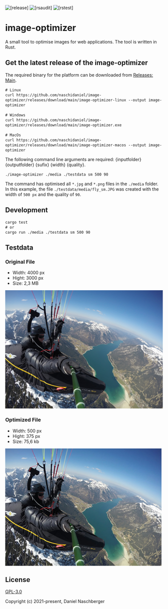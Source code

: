 ![[release]](https://github.com/naschidaniel/image-optimizer/actions/workflows/release.yml/badge.svg) 
![[rsaudit]](https://github.com/naschidaniel/image-optimizer/actions/workflows/rsaudit.yml/badge.svg?name=rsaudit) 
![[rstest]](https://github.com/naschidaniel/image-optimizer/actions/workflows/rstest.yml/badge.svg?name=rstest)

# image-optimizer

A small tool to optimise images for web applications. The tool is written in Rust. 

## Get the latest release of the image-optimizer

The required binary for the platform can be downloaded from [Releases: Main](https://github.com/naschidaniel/image-optimizer/releases/tag/main).

```
# Linux 
curl https://github.com/naschidaniel/image-optimizer/releases/download/main/image-optimizer-linux --output image-optimizer

# Windows
curl https://github.com/naschidaniel/image-optimizer/releases/download/main/image-optimizer.exe

# MacOs
curl https://github.com/naschidaniel/image-optimizer/releases/download/main/image-optimizer-macos --output image-optimizer
```

The following command line arguments are required: {inputfolder} {outputfolder} {sufix} {width} {quality}.

```
./image-optimizer ./media ./testdata sm 500 90
```

The command has optimised all `*.jpg` and `*.png` files in the `./media` folder. In this example, the file `./testdata/media/fly_sm.JPG` was created with the width of `500 px` and the quality of `90`.


## Development

```
cargo test
# or
cargo run ./media ./testdata sm 500 90
```
## Testdata

### Original File

- Width: 4000 px
- Hight: 3000 px
- Size: 2,3 MB

![Original](./media/fly.JPG)

### Optimized File

- Width: 500 px
- Hight: 375 px
- Size: 75,6 kb

![Converted File](./testdata/test_ok_fly_sm.JPG)


## License

[GPL-3.0](./LICENSE)

Copyright (c) 2021-present, Daniel Naschberger